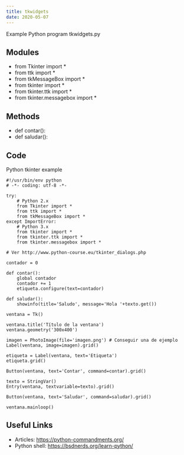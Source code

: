 ```yaml
---
title: tkwidgets
date: 2020-05-07
---
```

Example Python program tkwidgets.py

## Modules

* from Tkinter import *
* from ttk import *
* from tkMessageBox import *
* from tkinter import *
* from tkinter.ttk import *
* from tkinter.messagebox import *

## Methods

* def contar():
* def saludar():

## Code

Python tkinter example

    #!/usr/bin/env python
    # -*- coding: utf-8 -*-
    
    try:
        # Python 2.x
        from Tkinter import *
        from ttk import *
        from tkMessageBox import *
    except ImportError:
        # Python 3.x
        from tkinter import *
        from tkinter.ttk import *
        from tkinter.messagebox import *
    
    # Ver http://www.python-course.eu/tkinter_dialogs.php
    
    contador = 0
    
    def contar():
        global contador
        contador += 1
        etiqueta.configure(text=contador)
    
    def saludar():
        showinfo(title='Saludo', message='Hola '+texto.get())
    
    ventana = Tk()
    
    ventana.title('Título de la ventana')
    ventana.geometry('300x400')
    
    imagen = PhotoImage(file='imagen.png') # Conseguir una de ejemplo
    Label(ventana, image=imagen).grid()
    
    etiqueta = Label(ventana, text='Etiqueta')
    etiqueta.grid()
    
    Button(ventana, text='Contar', command=contar).grid()
    
    texto = StringVar()
    Entry(ventana, textvariable=texto).grid()
    
    Button(ventana, text='Saludar', command=saludar).grid()
    
    ventana.mainloop()

## Useful Links

- Articles: https://python-commandments.org/
- Python shell: https://bsdnerds.org/learn-python/
